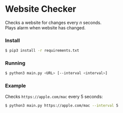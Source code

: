 Website Checker
===============

Checks a website for changes every *n* seconds.  
Plays alarm when website has changed.

### Install

```bash
$ pip3 install -r requirements.txt
```

### Running

```bash
$ python3 main.py <URL> [--interval <interval>]
```

### Example

Checks `https://apple.com/mac` every 5 seconds:

```bash
$ python3 main.py https://apple.com/mac --interval 5
```
